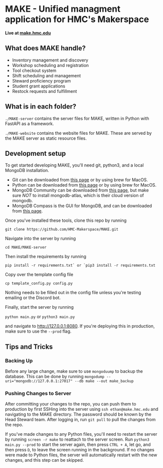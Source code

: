 # MAKE - Unified managment application for HMC's Makerspace 

**Live at [make.hmc.edu](https://make.hmc.edu)**

## What does MAKE handle?
- Inventory management and discovery
- Workshop scheduling and registration
- Tool checkout system
- Shift scheduling and management
- Steward proficiency program
- Student grant applications
- Restock requests and fulfillment

## What is in each folder?
`./MAKE-server` contains the server files for MAKE, written in Python with FastAPI as a framework.

`./MAKE-website` contains the website files for MAKE. These are served by the MAKE server as static resource files.

## Development setup
To get started developing MAKE, you'll need git, python3, and a local MongoDB installation.

- Git can be downloaded from [this page](https://git-scm.com/downloads) or by using brew for MacOS.
- Python can be downloaded from [this page](https://www.python.org/downloads/) or by using brew for MacOS.
- MongoDB Community can be downloaded from [this page](https://www.mongodb.com/docs/manual/tutorial/install-mongodb-on-os-x/#std-label-install-mdb-community-macos), but make sure *NOT* to install mongodb-atlas, which is their cloud version of mongodb.
- MongoDB Compass is the GUI for MongoDB, and can be downloaded from [this page](https://www.mongodb.com/try/download/compass).

Once you've installed these tools, clone this repo by running 

```git clone https://github.com/HMC-Makerspace/MAKE.git```

Navigate into the server by running 

```cd MAKE/MAKE-server```

Then install the requirements by running

```pip install -r requirements.txt` or `pip3 install -r requirements.txt```

Copy over the template config file

`cp template_config.py config.py`

Nothing needs to be filled out in the config file unless you're testing emailing or the Discord bot.

Finally, start the server by running

`python main.py` or `python3 main.py`

and navigate to http://127.0.0.1:8080. If you're deploying this in production, make sure to use the `--prod` flag.

## Tips and Tricks
### Backing Up
Before any large change, make sure to use `mongoduump` to backup the database. This can be done by running
`mongodump --uri="mongodb://127.0.0.1:27017" --db make --out make_backup`

### Pushing Changes to Server
After committing your changes to the repo, you can push them to production by first SSHing into the server using
`ssh ethan@make.hmc.edu`
and navigating to the MAKE directory. The password should be known by the Head Steward team. After logging in, run `git pull` to pull the changes from the repo. 

If you've made changes to any Python files, you'll need to restart the server by running `screen -r make` to reattach to the server screen. Run  `python3 main.py --prod` to start the server again, then press `CTRL + A`, let go, and then press `D`, to leave the screen running in the background. If no changes were made to Python files, the server will automatically restart with the new changes, and this step can be skipped.
